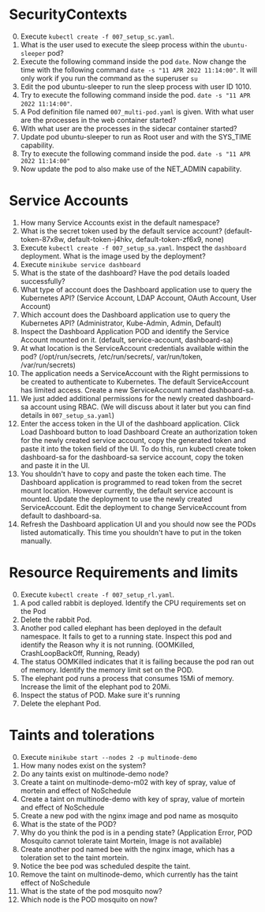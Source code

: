 # SecurityContexts

0. Execute `kubectl create -f 007_setup_sc.yaml`.
1. What is the user used to execute the sleep process within the `ubuntu-sleeper` pod?
2. Execute the following command inside the pod `date`. Now change the time with the following command `date -s "11 APR 2022 11:14:00"`. It will only work if you run the command as the superuser
   `su`
3. Edit the pod ubuntu-sleeper to run the sleep process with user ID 1010.
4. Try to execute the following command inside the pod. `date -s "11 APR 2022 11:14:00"`.
5. A Pod definition file named `007_multi-pod.yaml` is given. With what user are the processes in the web container started?
6. With what user are the processes in the sidecar container started?
7. Update pod ubuntu-sleeper to run as Root user and with the SYS_TIME capability.
8. Try to execute the following command inside the pod. `date -s "11 APR 2022 11:14:00"`
9. Now update the pod to also make use of the NET_ADMIN capability.

# Service Accounts

1. How many Service Accounts exist in the default namespace?
2. What is the secret token used by the default service account? (default-token-87x8w, default-token-j4hkv, default-token-zf6x9, none)
3. Execute `kubectl create -f 007_setup_sa.yaml`. Inspect the `dashboard` deployment. What is the image used by the deployment?
4. Execute `minikube service dashboard`
5. What is the state of the dashboard? Have the pod details loaded successfully?
6. What type of account does the Dashboard application use to query the Kubernetes API? (Service Account, LDAP Account, OAuth Account, User Account)
7. Which account does the Dashboard application use to query the Kubernetes API? (Administrator, Kube-Admin, Admin, Default)
8. Inspect the Dashboard Application POD and identify the Service Account mounted on it. (default, service-account, dashboard-sa)
9. At what location is the ServiceAccount credentials available within the pod? (/opt/run/secrets, /etc/run/secrets/, var/run/token, /var/run/secrets)
10. The application needs a ServiceAccount with the Right permissions to be created to authenticate to Kubernetes. The default ServiceAccount has limited access. Create a new ServiceAccount named dashboard-sa.
11. We just added additional permissions for the newly created dashboard-sa account using RBAC. (We will discuss about it later but you can find details in `007_setup_sa.yaml`)
12. Enter the access token in the UI of the dashboard application. Click Load Dashboard button to load Dashboard
    Create an authorization token for the newly created service account, copy the generated token and paste it into the token field of the UI.
    To do this, run kubectl create token dashboard-sa for the dashboard-sa service account, copy the token and paste it in the UI.
13. You shouldn't have to copy and paste the token each time. The Dashboard application is programmed to read token from the secret mount location. However currently, the default service account is mounted. Update the deployment to use the newly created ServiceAccount. Edit the deployment to change ServiceAccount from default to dashboard-sa.
14. Refresh the Dashboard application UI and you should now see the PODs listed automatically.
    This time you shouldn't have to put in the token manually.

# Resource Requirements and limits

0. Execute `kubectl create -f 007_setup_rl.yaml`.
1. A pod called rabbit is deployed. Identify the CPU requirements set on the Pod
2. Delete the rabbit Pod.
3. Another pod called elephant has been deployed in the default namespace. It fails to get to a running state. Inspect this pod and identify the Reason why it is not running.
   (OOMKilled, CrashLoopBackOff, Running, Ready)
4. The status OOMKilled indicates that it is failing because the pod ran out of memory. Identify the memory limit set on the POD.
5. The elephant pod runs a process that consumes 15Mi of memory. Increase the limit of the elephant pod to 20Mi.
6. Inspect the status of POD. Make sure it's running
7. Delete the elephant Pod.

# Taints and tolerations

0. Execute `minikube start --nodes 2 -p multinode-demo`
1. How many nodes exist on the system?
2. Do any taints exist on multinode-demo node?
3. Create a taint on multinode-demo-m02 with key of spray, value of mortein and effect of NoSchedule
4. Create a taint on multinode-demo with key of spray, value of mortein and effect of NoSchedule
5. Create a new pod with the nginx image and pod name as mosquito
6. What is the state of the POD?
7. Why do you think the pod is in a pending state? (Application Error, POD Mosquito cannot tolerate taint Mortein, Image is not available)
8. Create another pod named bee with the nginx image, which has a toleration set to the taint mortein.
9. Notice the bee pod was scheduled despite the taint.
10. Remove the taint on multinode-demo, which currently has the taint effect of NoSchedule
11. What is the state of the pod mosquito now?
12. Which node is the POD mosquito on now?
